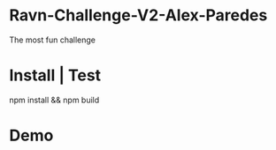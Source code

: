 # Ravn-Challenge-V2-Alex-Paredes
The most fun challenge
# Install | Test
npm install && npm build

# Demo
